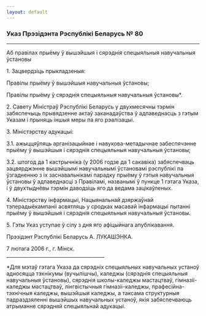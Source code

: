```yaml
---
layout: default
---
```


### Указ Прэзідэнта Рэспублікі Беларусь № 80

****

<span class="underline"></span>

Аб правілах прыёму ў вышэйшыя і сярэднія спецыяльныя навучальныя
ўстановы

1\. Зацвердзіць прыкладзеныя:

Правілы прыёму ў вышэйшыя навучальныя ўстановы;

Правілы прыёму ў сярэднія спецыяльныя навучальныя ўстановы\*.

2\. Савету Міністраў Рэспублікі Беларусь у двухмесячны тэрмін
забяспечыць прывядзенне актаў заканадаўства ў адпаведнасць з
гэтым Указам і прыняць іншыя меры па яго рэалізацыі.

3\. Міністэрству адукацыі:

3.1. ажыццяўляць арганізацыйнае і навукова-метадычнае забеспячэнне
прыёму ў вышэйшыя і сярэднія спецыяльныя навучальныя ўстановы;

3.2. штогод да 1 кастрычніка (у 2006 годзе да 1 сакавіка) забяспечваць
зацвярджэнне вышэйшымі навучальнымі ўстановамі рэспублікі па
ўзгадненню з іх заснавальнікамі парадку прыёму ў гэтыя
навучальныя ўстановы ў адпаведнасці з Правіламі, названымі ў
пункце 1 гэтага Указа, і ў двухтыднёвы тэрмін даводзіць яго да
ведама зацікаўленых.

4\. Міністэрству інфармацыі, Нацыянальнай дзяржаўнай тэлерадыёкампаніі
асвятляць у сродках масавай інфармацыі пытанні прыёму ў вышэйшыя і
сярэднія спецыяльныя навучальныя ўстановы.

5\. Гэты Указ уступае ў сілу з дня яго афіцыйнага апублікавання.

Прэзідэнт Рэспублікі Беларусь А. ЛУКАШЭНКА.

7 лютага 2006 г., г. Мінск.  
\_\_\_\_\_\_\_\_\_\_\_\_\_\_\_\_\_\_\_\_\_\_\_\_\_\_\_\_\_\_\_\_\_\_\_\_\_\_\_\_

\*Для мэтаў гэтага Указа да сярэдніх спецыяльных навучальных устаноў
адносяцца тэхнікумы (вучылішчы), каледжы (сярэднія спецыяльныя
навучальныя ўстановы), сярэднія школы-каледжы мастацтваў,
гімназіі-каледжы мастацтваў, лінгвістычныя гімназіі-каледжы,
прафесійна-тэхнічныя каледжы, вышэйшыя каледжы, а таксама
структурныя падраздзяленні вышэйшых навучальных устаноў, якія
забяспечваюць атрыманне сярэдняй спецыяльнай адукацыі.
